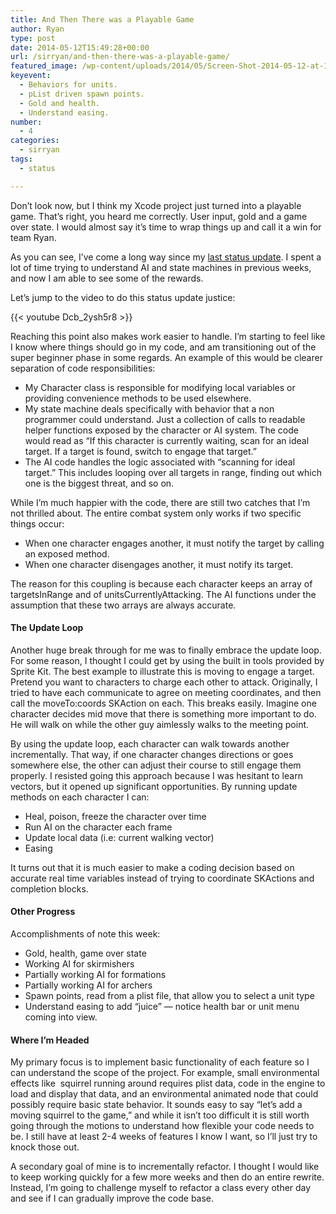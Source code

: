 ```yaml
---
title: And Then There was a Playable Game
author: Ryan
type: post
date: 2014-05-12T15:49:28+00:00
url: /sirryan/and-then-there-was-a-playable-game/
featured_image: /wp-content/uploads/2014/05/Screen-Shot-2014-05-12-at-11.49.52-AM-1.png
keyevent:
  - Behaviors for units.
  - pList driven spawn points.
  - Gold and health.
  - Understand easing.
number:
  - 4
categories:
  - sirryan
tags:
  - status

---
```

Don&#8217;t look now, but I think my Xcode project just turned into a playable game. That&#8217;s right, you heard me correctly. User input, gold and a game over state. I would almost say it&#8217;s time to wrap things up and call it a win for team Ryan.
<!--more-->

As you can see, I&#8217;ve come a long way since my <a href="http://battleofbrothers.com/sirryan/its-not-all-sunshine-and-rainbows" target="_blank">last status update</a>. I spent a lot of time trying to understand AI and state machines in previous weeks, and now I am able to see some of the rewards.

Let&#8217;s jump to the video to do this status update justice:

{{< youtube Dcb_2ysh5r8 >}}

Reaching this point also makes work easier to handle. I&#8217;m starting to feel like I know where things should go in my code, and am transitioning out of the super beginner phase in some regards. An example of this would be clearer separation of code responsibilities:

  * My Character class is responsible for modifying local variables or providing convenience methods to be used elsewhere.
  * My state machine deals specifically with behavior that a non programmer could understand. Just a collection of calls to readable helper functions exposed by the character or AI system. The code would read as &#8220;If this character is currently waiting, scan for an ideal target. If a target is found, switch to engage that target.&#8221;
  * The AI code handles the logic associated with &#8220;scanning for ideal target.&#8221; This includes looping over all targets in range, finding out which one is the biggest threat, and so on.

While I&#8217;m much happier with the code, there are still two catches that I&#8217;m not thrilled about. The entire combat system only works if two specific things occur:

  * When one character engages another, it must notify the target by calling an exposed method.
  * When one character disengages another, it must notify its target.

The reason for this coupling is because each character keeps an array of targetsInRange and of unitsCurrentlyAttacking. The AI functions under the assumption that these two arrays are always accurate.

#### The Update Loop

Another huge break through for me was to finally embrace the update loop. For some reason, I thought I could get by using the built in tools provided by Sprite Kit. The best example to illustrate this is moving to engage a target. Pretend you want to characters to charge each other to attack. Originally, I tried to have each communicate to agree on meeting coordinates, and then call the moveTo:coords SKAction on each. This breaks easily. Imagine one character decides mid move that there is something more important to do. He will walk on while the other guy aimlessly walks to the meeting point.

By using the update loop, each character can walk towards another incrementally. That way, if one character changes directions or goes somewhere else, the other can adjust their course to still engage them properly. I resisted going this approach because I was hesitant to learn vectors, but it opened up significant opportunities. By running update methods on each character I can:

  * Heal, poison, freeze the character over time
  * Run AI on the character each frame
  * Update local data (i.e: current walking vector)
  * Easing

It turns out that it is much easier to make a coding decision based on accurate real time variables instead of trying to coordinate SKActions and completion blocks.

#### Other Progress

Accomplishments of note this week:

  * Gold, health, game over state
  * Working AI for skirmishers
  * Partially working AI for formations
  * Partially working AI for archers
  * Spawn points, read from a plist file, that allow you to select a unit type
  * Understand easing to add &#8220;juice&#8221; &#8212; notice health bar or unit menu coming into view.

#### Where I&#8217;m Headed

My primary focus is to implement basic functionality of each feature so I can understand the scope of the project. For example, small environmental effects like  squirrel running around requires plist data, code in the engine to load and display that data, and an environmental animated node that could possibly require basic state behavior. It sounds easy to say &#8220;let&#8217;s add a moving squirrel to the game,&#8221; and while it isn&#8217;t too difficult it is still worth going through the motions to understand how flexible your code needs to be. I still have at least 2-4 weeks of features I know I want, so I&#8217;ll just try to knock those out.

A secondary goal of mine is to incrementally refactor. I thought I would like to keep working quickly for a few more weeks and then do an entire rewrite. Instead, I&#8217;m going to challenge myself to refactor a class every other day and see if I can gradually improve the code base.